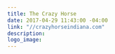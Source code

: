 ```yaml
---
title: The Crazy Horse
date: 2017-04-29 11:43:00 -04:00
link: "//crazyhorseindiana.com"
description: 
logo_image: 
---
```


